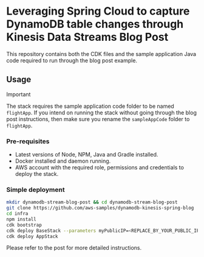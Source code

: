 # Leveraging Spring Cloud to capture DynamoDB table changes through Kinesis Data Streams Blog Post

This repository contains both the CDK files and the sample application Java code required to run through the blog post example.

## Usage

> [!IMPORTANT]
> The stack requires the sample application code folder to be named `flightApp`. If you intend on running the stack without going through the blog post instructions, then make sure you rename the `sampleAppCode` folder to `flightApp`.

### Pre-requisites

- Latest versions of Node, NPM, Java and Gradle installed.
- Docker installed and daemon running.
- AWS account with the required role, permissions and credentials to deploy the stack.

### Simple deployment
```bash
mkdir dynamodb-stream-blog-post && cd dynamodb-stream-blog-post
git clone https://github.com/aws-samples/dynamodb-kinesis-spring-blog
cd infra
npm install
cdk bootstrap
cdk deploy BaseStack --parameters myPublicIP=<REPLACE_BY_YOUR_PUBLIC_IP>/32
cdk deploy AppStack
```

Please refer to the post for more detailed instructions.
